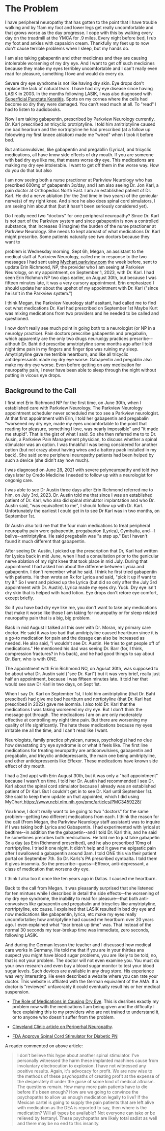 # The Problem

I have peripheral neuropathy that has gotten to the point that I have trouble walking and by 11am my foot and lower legs get really uncomfortable and that grows worse as 
the day progresse. I cope with this by walking every day on the treadmill at the YMCA for .9 miles. Every night before bed, I rub my foot and ankles with capsaicin cream.
Thankfully my feet up to now don't cause terrible problems when I sleep, but my hands do.

I am also taking gabapentin and other medicines and they are causing intolerable worsening of my dry eye. And I want to get off such medicines because they make my eyes
terribley uncomfortable and I can't really even read for pleasure, something I love and would do every do.

Severe dry eye syndrome is not like having dry skin. Eye drops don't replace the lack of natural tears. I have had dry eye disease since having LASIK in 2003. In the months
following LASIK, I was also diagnosed with [Superficial Punctate Keratitis](https://www.allaboutvision.com/conditions/cornea/punctate-keratitis/). Spots on my cornea
where the cells had become so dry they were damaged. You can't read much at all. To "read" I had to listen to audiobooks.

Now I am taking gabapentin, prescribed by Parkview Neurology currently. Dr. Karl prescribed an tricyclic protriptyline. I told him
amitriptyline caused me bad hearburn and the nortriptyline he had prescribed (at a follow up foloowing my first kneee ablation) made me "wired" when I 
took it before bed. 

But anticonvulsives, like gabapentin and pregabllin (Lyrica), and tricyclic medications, all have know side effects of dry mouth. If you are someone with bad dry eye
like me, that means worse dry eye. This medications are making my dry eye intolerable. I want to get off them in the worse way. How do you do that but
also 



I am now seeing both a nurse practioner at Parkview Neurology who has precribed 600mg of gabapentin 3x/day, and I am also seeing Dr. Jon Karl, a pain doctor at
Orthopedics North East. I am an established patient of Dr. Karl. He did a nerve ablation (for the 2nd time in two years) of the genicular nerve(s) of my right knee.
And since he also does spinal cord simulators, I am seeing him about that (but it hasn't been seriously considered yet).

Do I really need two "doctors" for one peripheral neuropathy? Since Dr. Karl is not part of the Parkview system and since gabapentin is now a controlled substance,
that increases (I imagine) the burden of the nurse practioner at Parkview Neurology. She needs to kept abreast of what medications Dr. Karl might
prescribe. Some patients naturally see two doctors because they want to 






problem is
Wednesday morning, Sept 6h, Megan, an assistant to the medical staff at Parkview Neurology, called me in response to the two messages I had sent using
[Mychart.parkview.com](https://mychart.parkview.com) the week before, sent to update Erin Richmond, NP, the provider who I am seeing at Parkview Neurology,
on my appointment, on September 1, 2023, with Dr. Karl. I had seen Erin Richmon NP two days earlier, on August 30th, but because I was
fifteen minutes late, it was a very cursory appointment. Erin emphasized I should update her about the upshot of my appointment with Dr. Karl ("since he isn't in the
Parkview system.")

I think Megan, the Parkview Neurology staff assitant, had called me to find out what medications Dr. Karl had prescribed on September 1st Maybe
Kurt was mixing medications from two providers and he needed to be called and questioned.

I now don't really see much point in going both to a neurologist (or NP in a neurolgy practice). Pain doctors prescribe gabapentin and pregabalin, which
apparently are the only two drugs neuruolgy practices prescribe--althouh Dr. Baht did prescribe amytriptyline some months ago after I told night time
pain in my fingers and finger tips was ruining my sleep. Amytriptyline gave me terrible heartburn, and like all tricyclic antidepressants made my
dry eye worse. Gabapentin and pregablin also make my dry eye worse. Even before getting on any medication for neuropathy pain, I never have been able 
to sleep through the night without putting in vicous eye drops.

## Background to the Call

I first met Erin Richmond NP for the first time, on June 30th, when I established care with Parkview Neurology. The Parkview Neurology appointment scheduler
never scheduled me too see a Parkview neurologist. At that first appointment with Erin, I told her gabapentin and pregabalin "worsened my dry eye, made
my eyes uncomfortable to the point that reading for pleasure, something I love, was nearly impossible" and "it made me stupid". That is the gist of what I
said. So she then referred me to to Dr. Ausin, a Parkview Pain Management physician, to discuss whether a spinal stimulator was an option. I was thnakful
I was being considered for another option (but not crazy about having wires and a battery pack installed in my back). She said some
peripheral neuropathy patients had been helped by such a device (she didn't say how much).

I was diagnosed on June 28, 2021 with severe polyneuropathy and told two days later by Credo Medicine I needed to follow up with a neurologist for ongonig care. 

I was able to see Dr Austin three days after Erin Richmond referred me to him, on July 3rd, 2023. Dr. Austin told me that since I was an established patient
of Dr. Karl, who also did spinal stimulator implantation and who Dr. Austin said, "was equivaltent to me", I should follow up with Dr. Karl.
Unfortunately the earliest I could get in to see Dr Karl was in two months, on September 1st. 

Dr Austin also told me that the four main medications to treat peripheral neuropathy pain were  gabapentin, pregabapion (Lyrica), Cymbalta, and--I belive--amitriptyline.
He said pregabalin was "a step up." But I haven't found it much different that gabapentin. 

After seeing Dr. Austin, I picked up the prescription that Dr, Karl had written for Lysica back in mid June, when I had a consultation prior to the
genicular nerve ablation of my right knee that took place in mid July. During that appointment I had asked him about the differene between Lyrcia and
gabapentin. I don't remember what he said. I think he first tried gabapentin with patients. He then wrote an Rx for Lyrica and said, "pick it up if 
want to try it." So I went and picked up the Lyrica (but did so only after the July 3rd appointment with Dr. Austin). Lyrica made my eyes dry. Yuck.
Dry eye isn't dry skin that is helped with hand lotion. Eye drops don't retore eye comfort, except briefly.

So if you have bad dry eye like me, you don't want to take any medications that make it worse like those I am taking for neuropathy or for sleep
related neuropathy pain that is a big, big problem.

Back in mid August I talked all this over with Dr. Moran, my primary care doctor. He said it was too bad that amitriptyline caused heartburn since
it is a go-to medication for pain and the dosage can also be increased as needed. He also said, "I wouldn't see Dr. Austin. He tries to get people
off of medications." He mentioned his dad was seeing Dr. Barr (for, I think, compression fractures? in his back), and he had good things to say
about Dr. Barr, who is with ONE.

The appointment with Erin Richmond NO, on Agusut 30th, was supposed to be about what Dr. Austin said ("see Dr. Karl") but it was very brief,
reallu just half an appointment, because I was fifteen minutes late. It told her that would see saw Dr Karl in two days, on Sept 1st.

When I say Dr. Karl on September 1st, I told him amitriptyline (that Dr. Baht prescibed) had give me bad heartburn and nortiptyline (that Dr. Karl
had prescribed in 2022) gave me isomnia. I also told Dr. Karl that the medications I was taking worsened my dry eye. But I don't think the message
got through. The medications I am on are only moderately effective at controlling my night time pain. But there are worsening my quality of life
significantly. The hate these medications because my eyes irritable me all the time, and I can't read like I want.

Neurologists, family practice physican, nurses, psychologist had no clue how devastating dry eye syndrome is or what it feels like.
The first line medications for treating neuropathy are anticonvulsives, gabapentin and pregabalin, and tricyclic antidepressants, the main one
being amitriptyline, and other antidepressents like Effexor. These medications have known side effect of dry mouth.

I had a 2nd appt with Erin August 30th, but it was only a "half appointment" because I wasn't on time. I told her Dr. Austin had recommended
I see Dr. Karl about the spinal cord stimulator because I already was an established patient of Dr Karl. But I couldn't get in to see
Dr. Karl until September 1st. She said to keep them update on that appointed, which I did using MyChart.https://www.ncbi.nlm.nih.gov/pmc/articles/PMC3459228/

You know, I don't really want to be going to two "doctors" for the same problem--getting two different medications from each. I think the reason
for the call (From Megan, the Parkview Neurology staff assistant) was to inquire if I was taking both Lyrica and Gabapentin. I had experimented with lyrical at
bedtime--in addition the the gabapetin--and I told Dr. Karl this, and he said he sometimes precribes both medications. He told me to just take gabapetin 3x
a day (as Erin Richmond prescribed), and he also prescribed 10mg of nortriptyline. I tried it one night. It didn't help and it gave
me epigastic pain after I swallowed a gabapentin around 3am. I told ONE this via their patient portal on September 7th. So Dr. Karls's PA
prescribed cymbalta. I told them it gives insomnia. So the prescribe--guess--Effexor, anti-depressant, a class of medication that worsens
dry eye.

I think I also too it once like ten years ago in Dallas. I caused me heartburn.

Back to the call from Megan. It was pleasantly surprised that she listened for ten mintues while I described in detail the side effects--the worsening
of my dry eye syndrome, the inability to read for pleasure--that both anti-convusives like gabapentin and pregabalin and tricyclics like amytriptyline, nortriptyline, etc cause. 
I explained that LASIK resulted in bad dry eye and now medications like gabapentin, lyrica, etc make my eyes really uncomfortalbe; how amtriptyline had caused
me heartburn over 20 years ago. I even explained what "tear break up time" was. That instead of the normal 30 seconds my tear-brekup time was immediate, zero seconds,
following LASIK.

And during the German lesson the teacher and I discussed how medical care works in Germany. He told me that if you are in your
thirties ans suspect you might have blood sugar problems, you are likely to be told, no, that is not your problem.
The doctor will not even examine you. You must do your own research and even buy a blood sugar monitor to test your blood sugar
levels. Such devices are available in any drug store. His experience was very interesting. He even described a website where you can
rate your doctor. This website is affliated with the German equivalent of the AMA. If a doctor is "reviewed" unfavorably it
could eventually result his or her medical suspension.

* [The Role of Medications in Causing Dry Eye](https://www.ncbi.nlm.nih.gov/pmc/articles/PMC3459228/). This is desribes exactly my problem now
  with the medications I am being given and the difficulty I face explaining this to my providers who are not trained to understand it, or to
  anyone who doesn't suffer from the problem.

* [Cleveland Clinic article on Periperhal Neuropathy](https://my.clevelandclinic.org/health/diseases/14737-peripheral-neuropathy#management-and-treatment).

* [FDA Approve Spinal Cord Stimulator for Diabetic PN](https://www.painnewsnetwork.org/stories/2021/7/27/nbsp-fda-approves-spinal-cord-stimulator-for-diabetic-neuropathy)

A reader commented on above article:

> I don't believe this hype about another spinal stimulator. I've personally witnessed the harm these implanted machines cause from involuntary
electrocution to explosion. I have not witnessed any positive results. Again, it's advocacy for profit. We are now wise to the methods of these
psychopaths of creating profit at the expense of the desperately ill under the guise of some kind of medical altruism. The questions remain.
How many more pain patients have to die before it's been enough? How are we going to convince the psychopaths to allow us enough medication
legally to live? If the Mexican cartel is going to supply the pain patients that are left alive with medication as the DEA is reported to say, then where is the medication? Will all types be available? Not everyone can take or be relieved by fentanyl. These psychopaths are likely total sadist as well and there may be no end to this insanity.
